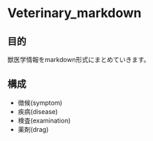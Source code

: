 # Veterinary_markdown

## 目的

獣医学情報をmarkdown形式にまとめていきます。

## 構成

- 徴候(symptom)
- 疾病(disease)
- 検査(examination)
- 薬剤(drag)

